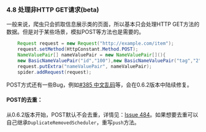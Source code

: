 ### 4.8 处理非HTTP GET请求(beta)

一般来说，爬虫只会抓取信息展示类的页面，所以基本只会处理HTTP GET方法的数据。但是对于某些场景，模拟POST等方法也是需要的。

```java
	Request request = new Request("http://example.com/item");
	request.setMethod(HttpConstant.Method.POST);
	NameValuePair[] nameValuePair = new NameValuePair[](){
	new BasicNameValuePair("id","100"),new BasicNameValuePair("tag","2")};
	request.putExtra("nameValuePair", nameValuePair);
	spider.addRequest(request);
```

POST方式还有一些Bug，例如[#385 中文乱码](https://github.com/code4craft/webmagic/issues/385)等，会在0.6.2版本中陆续修复。

#### POST的去重：

从0.6.2版本开始，POST默认不会去重，详情见：[Issue 484](https://github.com/code4craft/webmagic/issues/484)。如果想要去重可以自己继承`DuplicateRemovedScheduler`，重写`push`方法。
